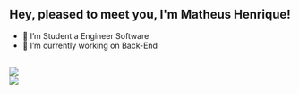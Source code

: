 ## Hey, pleased to meet you, I'm Matheus Henrique!

- 🌱 I’m Student a Engineer Software
- 🔭 I’m currently working on Back-End

<div style="display: inline_block"><br>
<img src="https://cdn.jsdelivr.net/gh/devicons/devicon@latest/icons/python/python-original-wordmark.svg" />
          
  
  <div> 
  <a href="https://www.linkedin.com/in/matheus---henrique/" target="_blank"><img src="https://img.shields.io/badge/-LinkedIn-%230077B5?style=for-the-badge&logo=linkedin&logoColor=white" target="_blank"></a> 
  </div>


